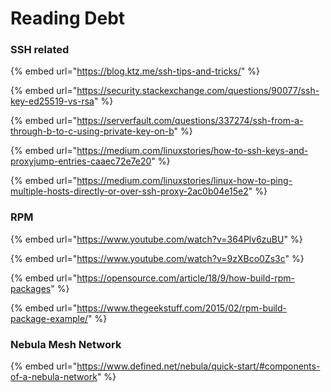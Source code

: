 # Reading Debt

### SSH related

{% embed url="https://blog.ktz.me/ssh-tips-and-tricks/" %}

{% embed url="https://security.stackexchange.com/questions/90077/ssh-key-ed25519-vs-rsa" %}

{% embed url="https://serverfault.com/questions/337274/ssh-from-a-through-b-to-c-using-private-key-on-b" %}

{% embed url="https://medium.com/linuxstories/how-to-ssh-keys-and-proxyjump-entries-caaec72e7e20" %}

{% embed url="https://medium.com/linuxstories/linux-how-to-ping-multiple-hosts-directly-or-over-ssh-proxy-2ac0b04e15e2" %}

### RPM

{% embed url="https://www.youtube.com/watch?v=364Plv6zuBU" %}

{% embed url="https://www.youtube.com/watch?v=9zXBco0Zs3c" %}

{% embed url="https://opensource.com/article/18/9/how-build-rpm-packages" %}

{% embed url="https://www.thegeekstuff.com/2015/02/rpm-build-package-example/" %}

### Nebula Mesh Network

{% embed url="https://www.defined.net/nebula/quick-start/#components-of-a-nebula-network" %}

